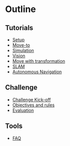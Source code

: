 # Outline

## Tutorials

<!-- * [Lectures](courses-parts/intro.md)
  * [Why MiddleWare ?](courses-parts/middleWare-ROS.md)
  * [Moving robot](courses-parts/move.md)                         
  * [Communication Inter-Process](courses-parts/com-inter-proc.md)
  * [Transformation](courses-parts/transformation.md)
  * [Localization and Mapping](courses-parts/mapping.md)
  * [Autonomous Navigation](courses-parts/navigation.md)
  * [Vision](courses-parts/Intro-to-vision.md) -->

* [Setup](tutorials/setup.md)             <!--Guillaume-->
* [Move-to](tutorials/move-to.md)         <!--Guillaume-->
* [Simulation](tutorials/Simulation.md)		<!--Luc-->
* [Vision](tutorials/vision.md)           <!--Seb-->
* [Move with transformation](tutorials/kandle-tf.md)   <!--Guillaume-->
* [SLAM](tutorials/SLAM.md)					<!--Luc-->
* [Autonomous Navigation](tutorials/AutonomousNavigation.md)					<!--Luc-->

## Challenge

* [Challenge Kick-off](challenge/intro.md)
* [Objectives and rules](tutorials/consigne.md)
* [Evaluation](tutorials/evaluation.md)

## Tools

* [FAQ](faq.md)

<!--Sur la base des sujets PDRs-->
